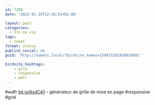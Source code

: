 ```yaml
---
id: 7208
date: '2012-01-19T12:26:51+01:00'

layout: post
categories:
  - Vis ma vie
tags:
  - tweet
format: status
publish_social: no
guid: 'http://tweets.local/?birdsite_tweet=159975102920916992'

birdsite_hashtags:
    - grid
    - responsive
    - wdfr
---
```


\#wdfr [bit.ly/AsdCA1](http://bit.ly/AsdCA1) – générateur de grille de mise en page #responsive #grid
